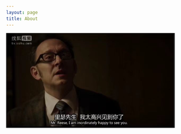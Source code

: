 ```yaml
---
layout: page
title: About
---
```


![image](https://raw.githubusercontent.com/zTgx/zTgx.github.io/master/_images/2024/05/mr-reese.png)

